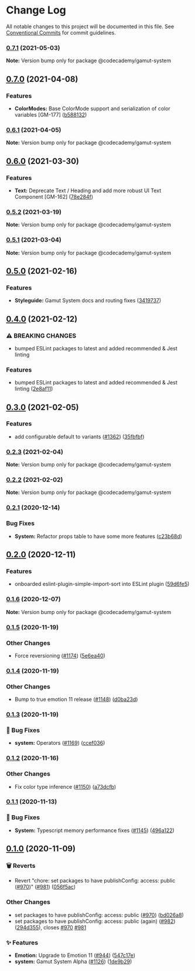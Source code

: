 # Change Log

All notable changes to this project will be documented in this file.
See [Conventional Commits](https://conventionalcommits.org) for commit guidelines.

### [0.7.1](https://github.com/Codecademy/client-modules/compare/@codecademy/gamut-system@0.7.0...@codecademy/gamut-system@0.7.1) (2021-05-03)

**Note:** Version bump only for package @codecademy/gamut-system





## [0.7.0](https://github.com/Codecademy/client-modules/compare/@codecademy/gamut-system@0.6.1...@codecademy/gamut-system@0.7.0) (2021-04-08)


### Features

* **ColorModes:** Base ColorMode support and serialization of color variables [GM-177] ([b588132](https://github.com/Codecademy/client-modules/commit/b5881326ace09f0b1b7052f24e59ecb5b8326aef))



### [0.6.1](https://github.com/Codecademy/client-modules/compare/@codecademy/gamut-system@0.6.0...@codecademy/gamut-system@0.6.1) (2021-04-05)

**Note:** Version bump only for package @codecademy/gamut-system





## [0.6.0](https://github.com/Codecademy/client-modules/compare/@codecademy/gamut-system@0.5.2...@codecademy/gamut-system@0.6.0) (2021-03-30)


### Features

* **Text:** Deprecate Text / Heading and add more robust UI Text Component [GM-162] ([78e284f](https://github.com/Codecademy/client-modules/commit/78e284f3ce80f14e583af3133f692a7cd91e2196))



### [0.5.2](https://github.com/Codecademy/client-modules/compare/@codecademy/gamut-system@0.5.1...@codecademy/gamut-system@0.5.2) (2021-03-19)

**Note:** Version bump only for package @codecademy/gamut-system





### [0.5.1](https://github.com/Codecademy/client-modules/compare/@codecademy/gamut-system@0.5.0...@codecademy/gamut-system@0.5.1) (2021-03-04)

**Note:** Version bump only for package @codecademy/gamut-system





## [0.5.0](https://github.com/Codecademy/client-modules/compare/@codecademy/gamut-system@0.4.0...@codecademy/gamut-system@0.5.0) (2021-02-16)


### Features

* **Styleguide:** Gamut System docs and routing fixes ([3419737](https://github.com/Codecademy/client-modules/commit/34197379b9746938aa7d77b76d2201912026a59f))



## [0.4.0](https://github.com/Codecademy/client-modules/compare/@codecademy/gamut-system@0.3.0...@codecademy/gamut-system@0.4.0) (2021-02-12)


### ⚠ BREAKING CHANGES

* bumped ESLint packages to latest and added recommended & Jest linting

### Features

* bumped ESLint packages to latest and added recommended & Jest linting ([2e8af11](https://github.com/Codecademy/client-modules/commit/2e8af111b372f35f1cfca28cbc22744f7489615d))



## [0.3.0](https://github.com/Codecademy/client-modules/compare/@codecademy/gamut-system@0.2.3...@codecademy/gamut-system@0.3.0) (2021-02-05)


### Features

* add configurable default to variants ([#1362](https://github.com/Codecademy/client-modules/issues/1362)) ([35fbfbf](https://github.com/Codecademy/client-modules/commit/35fbfbf041b0abc13082067203ddffcb95e02dcc))



### [0.2.3](https://github.com/Codecademy/client-modules/compare/@codecademy/gamut-system@0.2.2...@codecademy/gamut-system@0.2.3) (2021-02-04)

**Note:** Version bump only for package @codecademy/gamut-system





### [0.2.2](https://github.com/Codecademy/client-modules/compare/@codecademy/gamut-system@0.2.1...@codecademy/gamut-system@0.2.2) (2021-02-02)

**Note:** Version bump only for package @codecademy/gamut-system





### [0.2.1](https://github.com/Codecademy/client-modules/compare/@codecademy/gamut-system@0.2.0...@codecademy/gamut-system@0.2.1) (2020-12-14)


### Bug Fixes

* **System:** Refactor props table to have some more features ([c23b68d](https://github.com/Codecademy/client-modules/commit/c23b68da93eb2951e63190d00fe1600bb780d5c7))



## [0.2.0](https://github.com/Codecademy/client-modules/compare/@codecademy/gamut-system@0.1.6...@codecademy/gamut-system@0.2.0) (2020-12-11)


### Features

* onboarded eslint-plugin-simple-import-sort into ESLint plugin ([59d6fe5](https://github.com/Codecademy/client-modules/commit/59d6fe54d9af4b3ba2a88f7c234f65fc63506c0c))



### [0.1.6](https://github.com/Codecademy/client-modules/compare/@codecademy/gamut-system@0.1.5...@codecademy/gamut-system@0.1.6) (2020-12-07)

**Note:** Version bump only for package @codecademy/gamut-system





### [0.1.5](https://github.com/Codecademy/client-modules/compare/@codecademy/gamut-system@0.1.4...@codecademy/gamut-system@0.1.5) (2020-11-19)


### Other Changes

* Force reversioning ([#1174](https://github.com/Codecademy/client-modules/issues/1174)) ([5e6ea40](https://github.com/Codecademy/client-modules/commit/5e6ea40a2cfa43da595d766bc29960abdbb16432))

### [0.1.4](https://github.com/Codecademy/client-modules/compare/@codecademy/gamut-system@0.1.3...@codecademy/gamut-system@0.1.4) (2020-11-19)


### Other Changes

* Bump to true emotion 11 release ([#1148](https://github.com/Codecademy/client-modules/issues/1148)) ([d0ba23d](https://github.com/Codecademy/client-modules/commit/d0ba23d07a3a59e8b407ac3f24abedd8e8521e69))

### [0.1.3](https://github.com/Codecademy/client-modules/compare/@codecademy/gamut-system@0.1.2...@codecademy/gamut-system@0.1.3) (2020-11-19)


### 🐛 Bug Fixes

* **system:** Operators ([#1169](https://github.com/Codecademy/client-modules/issues/1169)) ([ccef036](https://github.com/Codecademy/client-modules/commit/ccef0368f12c099c338e0fa96249c93de2b61ccd))

### [0.1.2](https://github.com/Codecademy/client-modules/compare/@codecademy/gamut-system@0.1.1...@codecademy/gamut-system@0.1.2) (2020-11-16)


### Other Changes

* Fix color type inference ([#1150](https://github.com/Codecademy/client-modules/issues/1150)) ([a73dcfb](https://github.com/Codecademy/client-modules/commit/a73dcfb09f294ff4c3d8b0d6606472aa2cf9c9ca))

### [0.1.1](https://github.com/Codecademy/client-modules/compare/@codecademy/gamut-system@0.1.0...@codecademy/gamut-system@0.1.1) (2020-11-13)


### 🐛 Bug Fixes

* **System:** Typescript memory performance fixes ([#1145](https://github.com/Codecademy/client-modules/issues/1145)) ([496a122](https://github.com/Codecademy/client-modules/commit/496a122602d5fede07b4cc551666c338e9a25b10))

## [0.1.0](https://github.com/Codecademy/client-modules/compare/bd026a85193dbd077d0ee8661df996d105cf709c...@codecademy/gamut-system@0.1.0) (2020-11-09)


### 🗑 Reverts

* Revert "chore: set packages to have publishConfig: access: public ([#970](https://github.com/Codecademy/client-modules/issues/970))" ([#981](https://github.com/Codecademy/client-modules/issues/981)) ([056f5ac](https://github.com/Codecademy/client-modules/commit/056f5ac0df91493c2535274ec043d6e4335d71d8))


### Other Changes

* set packages to have publishConfig: access: public ([#970](https://github.com/Codecademy/client-modules/issues/970)) ([bd026a8](https://github.com/Codecademy/client-modules/commit/bd026a85193dbd077d0ee8661df996d105cf709c))
* set packages to have publishConfig: access: public (again) ([#982](https://github.com/Codecademy/client-modules/issues/982)) ([294d355](https://github.com/Codecademy/client-modules/commit/294d355f353dc307a400679ce849dd7b2388d95d)), closes [#970](https://github.com/Codecademy/client-modules/issues/970) [#981](https://github.com/Codecademy/client-modules/issues/981)


### ✨ Features

* **Emotion:** Upgrade to Emotion 11 ([#944](https://github.com/Codecademy/client-modules/issues/944)) ([547c17e](https://github.com/Codecademy/client-modules/commit/547c17e22c6e5d6f9074c2e7c63c73968da4bab2))
* **system:** Gamut System Alpha ([#1126](https://github.com/Codecademy/client-modules/issues/1126)) ([1de9b29](https://github.com/Codecademy/client-modules/commit/1de9b299847fb9f95cd18f84516b64cc53e8946c))
